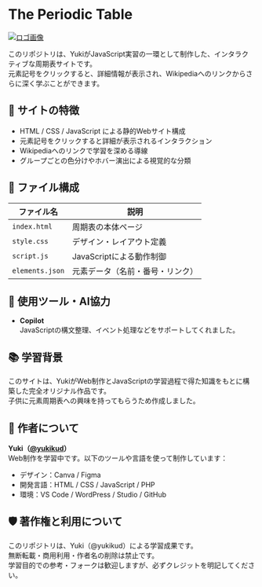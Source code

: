 # The Periodic Table

[![ロゴ画像](images/favicon.ico)](https://yukikud.github.io/ein/)

このリポジトリは、YukiがJavaScript実習の一環として制作した、インタラクティブな周期表サイトです。  
元素記号をクリックすると、詳細情報が表示され、Wikipediaへのリンクからさらに深く学ぶことができます。  

## 🌿 サイトの特徴

- HTML / CSS / JavaScript による静的Webサイト構成  
- 元素記号をクリックすると詳細が表示されるインタラクション  
- Wikipediaへのリンクで学習を深める導線  
- グループごとの色分けやホバー演出による視覚的な分類  

## 📁 ファイル構成

| ファイル名       | 説明                         |
|------------------|------------------------------|
| `index.html`     | 周期表の本体ページ           |
| `style.css`      | デザイン・レイアウト定義     |
| `script.js`      | JavaScriptによる動作制御     |
| `elements.json`      | 元素データ（名前・番号・リンク） |

## 🤖 使用ツール・AI協力

- **Copilot**  
  JavaScriptの構文整理、イベント処理などをサポートしてくれました。

## 📚 学習背景

このサイトは、YukiがWeb制作とJavaScriptの学習過程で得た知識をもとに構築した完全オリジナル作品です。  
子供に元素周期表への興味を持ってもらうため作成しました。

## 🐾 作者について

**Yuki（[@yukikud](https://github.com/yukikud)）**  
Web制作を学習中です。以下のツールや言語を使って制作しています：

- デザイン：Canva / Figma  
- 開発言語：HTML / CSS / JavaScript / PHP  
- 環境：VS Code / WordPress / Studio / GitHub

## 🛡️ 著作権と利用について

このリポジトリは、Yuki（@yukikud）による学習成果です。  
無断転載・商用利用・作者名の削除は禁止です。  
学習目的での参考・フォークは歓迎しますが、必ずクレジットを明記してください。
